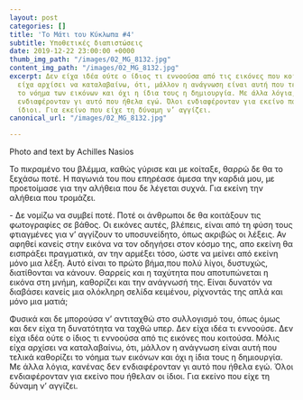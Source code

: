 ```yaml
---
layout: post
categories: []
title: 'Το Μάτι του Κύκλωπα #4'
subtitle: Υποθετικές διαπιστώσεις
date: 2019-12-22 23:00:00 +0000
thumb_img_path: "/images/02_MG_8132.jpg"
content_img_path: "/images/02_MG_8132.jpg"
excerpt: Δεν είχα ιδέα ούτε ο ίδιος τι εννοούσα από τις εικόνες που κοιτούσα. Μόλις
  είχα αρχίσει να καταλαβαίνω, ότι, μάλλον η ανάγνωση είναι αυτή που τελικά καθορίζει
  το νόημα των εικόνων και όχι η ίδια τους η δημιουργία. Με άλλα λόγια, κανένας δεν
  ενδιαφέρονταν γι αυτό που ήθελα εγώ. Όλοι ενδιαφέρονταν για εκείνο που ήθελαν οι
  ίδιοι. Για εκείνο που είχε τη δύναμη ν’ αγγίζει.
canonical_url: "/images/02_MG_8132.jpg"

---
```


Photo and text by Achilles Nasios

Το πικραμένο του βλέμμα, καθώς γύρισε και με κοίταξε, θαρρώ δε θα το ξεχάσω ποτέ. Η παγωνιά του που επηρέασε άμεσα την καρδιά μου, με προετοίμασε για την αλήθεια που δε λέγεται συχνά. Για εκείνη την αλήθεια που τρομάζει.

\- Δε νομίζω να συμβεί ποτέ. Ποτέ οι άνθρωποι δε θα κοιτάξουν τις φωτογραφίες σε βάθος. Οι εικόνες αυτές, βλέπεις, είναι από τη φύση τους φτιαγμένες για ν’ αγγίζουν το υποσυνείδητο, όπως ακριβώς οι λέξεις. Αν αφηθεί κανείς στην εικόνα να τον οδηγήσει στον κόσμο της, απο εκείνη θα εισπράξει πραγματικά, αν την αρμέξει τόσο, ώστε να μείνει από εκείνη μόνο μια λέξη. Αυτό είναι το πρώτο βήμα,που πολύ λίγοι, δυστυχώς, διατίθονται να κάνουν. Θαρρείς και η ταχύτητα που αποτυπώνεται η εικόνα στη μνήμη, καθορίζει και την ανάγνωσή της. Είναι δυνατόν να διαβάσει κανείς μια ολόκληρη σελίδα κειμένου, ρίχνοντάς της απλά και μόνο μια ματιά;

Φυσικά και δε μπορούσα ν’ αντιταχθώ στο συλλογισμό του, όπως όμως και δεν είχα τη δυνατότητα να ταχθώ υπερ. Δεν είχα ιδέα τι εννοούσε. Δεν είχα ιδέα ούτε ο ίδιος τι εννοούσα από τις εικόνες που κοιτούσα. Μόλις είχα αρχίσει να καταλαβαίνω, ότι, μάλλον η ανάγνωση είναι αυτή που τελικά καθορίζει το νόημα των εικόνων και όχι η ίδια τους η δημιουργία. Με άλλα λόγια, κανένας δεν ενδιαφέρονταν γι αυτό που ήθελα εγώ. Όλοι ενδιαφέρονταν για εκείνο που ήθελαν οι ίδιοι. Για εκείνο που είχε τη δύναμη ν’ αγγίζει.